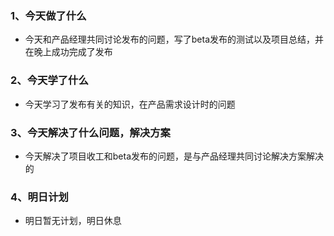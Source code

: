 ### 1、今天做了什么
- 今天和产品经理共同讨论发布的问题，写了beta发布的测试以及项目总结，并在晚上成功完成了发布
### 2、今天学了什么
- 今天学习了发布有关的知识，在产品需求设计时的问题
### 3、今天解决了什么问题，解决方案
- 今天解决了项目收工和beta发布的问题，是与产品经理共同讨论解决方案解决的
### 4、明日计划
- 明日暂无计划，明日休息





